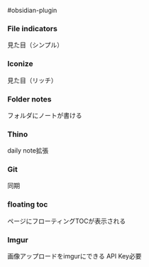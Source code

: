 #obsidian-plugin 
### File indicators
見た目（シンプル）
### Iconize
見た目（リッチ）
### Folder notes
フォルダにノートが書ける
### Thino
daily note拡張
### Git
同期
### floating toc
ページにフローティングTOCが表示される
### Imgur
画像アップロードをimgurにできる
API Key必要